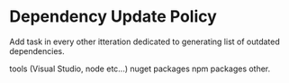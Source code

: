 # Dependency Update Policy

Add task in every other itteration dedicated to generating list of outdated dependencies.

tools (Visual Studio, node etc...)
nuget packages
npm packages
other.
